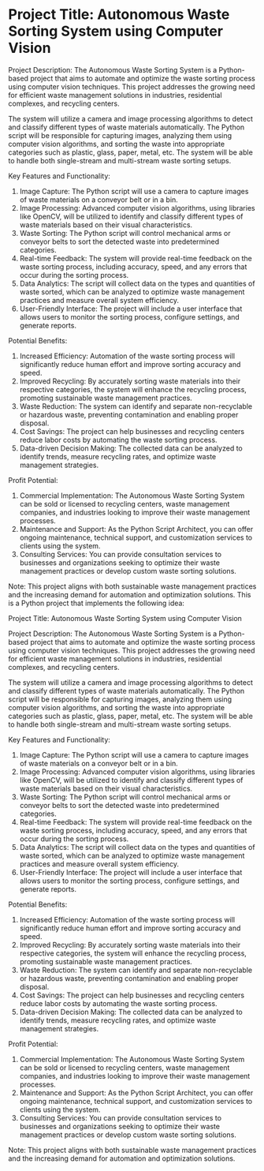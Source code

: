 # Project Title: Autonomous Waste Sorting System using Computer Vision

Project Description:
The Autonomous Waste Sorting System is a Python-based project that aims to automate and optimize the waste sorting process using computer vision techniques. This project addresses the growing need for efficient waste management solutions in industries, residential complexes, and recycling centers.

The system will utilize a camera and image processing algorithms to detect and classify different types of waste materials automatically. The Python script will be responsible for capturing images, analyzing them using computer vision algorithms, and sorting the waste into appropriate categories such as plastic, glass, paper, metal, etc. The system will be able to handle both single-stream and multi-stream waste sorting setups.

Key Features and Functionality:
1. Image Capture: The Python script will use a camera to capture images of waste materials on a conveyor belt or in a bin.
2. Image Processing: Advanced computer vision algorithms, using libraries like OpenCV, will be utilized to identify and classify different types of waste materials based on their visual characteristics.
3. Waste Sorting: The Python script will control mechanical arms or conveyor belts to sort the detected waste into predetermined categories.
4. Real-time Feedback: The system will provide real-time feedback on the waste sorting process, including accuracy, speed, and any errors that occur during the sorting process.
5. Data Analytics: The script will collect data on the types and quantities of waste sorted, which can be analyzed to optimize waste management practices and measure overall system efficiency.
6. User-Friendly Interface: The project will include a user interface that allows users to monitor the sorting process, configure settings, and generate reports.

Potential Benefits:
1. Increased Efficiency: Automation of the waste sorting process will significantly reduce human effort and improve sorting accuracy and speed.
2. Improved Recycling: By accurately sorting waste materials into their respective categories, the system will enhance the recycling process, promoting sustainable waste management practices.
3. Waste Reduction: The system can identify and separate non-recyclable or hazardous waste, preventing contamination and enabling proper disposal.
4. Cost Savings: The project can help businesses and recycling centers reduce labor costs by automating the waste sorting process.
5. Data-driven Decision Making: The collected data can be analyzed to identify trends, measure recycling rates, and optimize waste management strategies.

Profit Potential:
1. Commercial Implementation: The Autonomous Waste Sorting System can be sold or licensed to recycling centers, waste management companies, and industries looking to improve their waste management processes.
2. Maintenance and Support: As the Python Script Architect, you can offer ongoing maintenance, technical support, and customization services to clients using the system.
3. Consulting Services: You can provide consultation services to businesses and organizations seeking to optimize their waste management practices or develop custom waste sorting solutions.

Note: This project aligns with both sustainable waste management practices and the increasing demand for automation and optimization solutions.
This is a Python project that implements the following idea:

Project Title: Autonomous Waste Sorting System using Computer Vision

Project Description:
The Autonomous Waste Sorting System is a Python-based project that aims to automate and optimize the waste sorting process using computer vision techniques. This project addresses the growing need for efficient waste management solutions in industries, residential complexes, and recycling centers.

The system will utilize a camera and image processing algorithms to detect and classify different types of waste materials automatically. The Python script will be responsible for capturing images, analyzing them using computer vision algorithms, and sorting the waste into appropriate categories such as plastic, glass, paper, metal, etc. The system will be able to handle both single-stream and multi-stream waste sorting setups.

Key Features and Functionality:
1. Image Capture: The Python script will use a camera to capture images of waste materials on a conveyor belt or in a bin.
2. Image Processing: Advanced computer vision algorithms, using libraries like OpenCV, will be utilized to identify and classify different types of waste materials based on their visual characteristics.
3. Waste Sorting: The Python script will control mechanical arms or conveyor belts to sort the detected waste into predetermined categories.
4. Real-time Feedback: The system will provide real-time feedback on the waste sorting process, including accuracy, speed, and any errors that occur during the sorting process.
5. Data Analytics: The script will collect data on the types and quantities of waste sorted, which can be analyzed to optimize waste management practices and measure overall system efficiency.
6. User-Friendly Interface: The project will include a user interface that allows users to monitor the sorting process, configure settings, and generate reports.

Potential Benefits:
1. Increased Efficiency: Automation of the waste sorting process will significantly reduce human effort and improve sorting accuracy and speed.
2. Improved Recycling: By accurately sorting waste materials into their respective categories, the system will enhance the recycling process, promoting sustainable waste management practices.
3. Waste Reduction: The system can identify and separate non-recyclable or hazardous waste, preventing contamination and enabling proper disposal.
4. Cost Savings: The project can help businesses and recycling centers reduce labor costs by automating the waste sorting process.
5. Data-driven Decision Making: The collected data can be analyzed to identify trends, measure recycling rates, and optimize waste management strategies.

Profit Potential:
1. Commercial Implementation: The Autonomous Waste Sorting System can be sold or licensed to recycling centers, waste management companies, and industries looking to improve their waste management processes.
2. Maintenance and Support: As the Python Script Architect, you can offer ongoing maintenance, technical support, and customization services to clients using the system.
3. Consulting Services: You can provide consultation services to businesses and organizations seeking to optimize their waste management practices or develop custom waste sorting solutions.

Note: This project aligns with both sustainable waste management practices and the increasing demand for automation and optimization solutions.